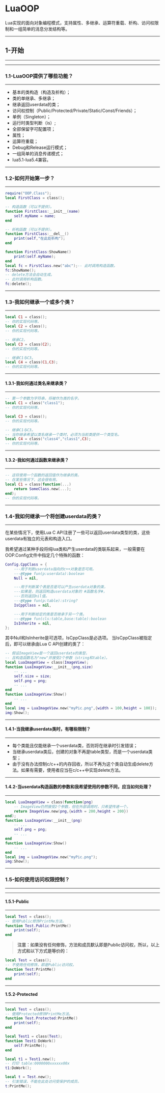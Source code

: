 # LuaOOP
Lua实现的面向对象编程模式，支持属性、多继承、运算符重载、析构、访问权限制和一组简单的消息分发结构等。

---
## 1-开始
---
---
### 1.1-LuaOOP提供了哪些功能？
---
* 基本的类构造（构造及析构）；
* 类的单继承、多继承；
* 继承返回userdata的类；
* 访问权控制（Public/Protected/Private/Static/Const/Friends）；
* 单例（Singleton）；
* 运行时类型判断（is）;
* 全部保留字可配置项；
* 属性；
* 运算符重载；
* Debug和Release运行模式；
* 一组简单的消息传递模式；
* lua5.1-lua5.4兼容。
---
### 1.2-如何开始第一步？
---
```lua
require("OOP.Class");
local FirstClass = class();

-- 构造函数（可以不提供）。
function FirstClass:__init__(name)
    self.myName = name;
end

-- 析构函数（可以不提供）。
function FirstClass:__del__()
    print(self,"在此处析构");
end

function FirstClass:ShowName()
    print(self.myName);
end
local fc = FirstClass.new("abc");-- 此时调用构造函数。
fc:ShowName();
-- delete方法会自动生成。
-- 此时调用析构函数。
fc:delete();
```
---
### 1.3-我如何继承一个或多个类？
---
```lua
local C1 = class();
-- 你的实现代码等。
local C2 = class();
-- 你的实现代码等。

-- 继承C2。
local C3 = class(C2);
-- 你的实现代码等。

-- 继承C1与C3。
local C4 = class(C1,C3);
-- 你的实现代码等。
```
---
#### 1.3.1-我如何通过类名来继承类？
---
```lua
-- 第一个参数为字符串，将被作为类的名字。
local C1 = class("class1");
-- 你的实现代码等。

local C3 = class();
-- 你的实现代码等。

-- 继承C1与C3。
-- 当你继承希望以类名继承一个类时，必须为当前类提供一个类型名。
local C4 = class("class4","class1",C3);
-- 你的实现代码等。
```
---
#### 1.3.2-我如何通过函数来继承类？
---
```lua
-- 这将使用一个函数的返回值作为继承的类。
-- 在某些情况下，这会很有用。
local C1 = class(function(...)
    return SomeClass.new(...);
end);
-- 你的实现代码等。
```
---
### 1.4-我如何继承一个将创建userdata的类？
---
在某些情况下，使用Lua C API注册了一些可以返回userdata类型的类，这些userdata有独立的元表和构造入口。

我希望通过某种手段将纯lua类和产生userdata的类联系起来，一般需要在OOP.Config文件中指定几个特殊的函数：
```lua
Config.CppClass = {
    ---用于判断userdata指向的c++对象是否可用。
    ---@type fun(p:userdata):boolean
    Null = nil,

    ---用于判断某个表是否是可以产生userdata对象的类，
    ---如果是，则返回构造userdata对象的 #函数名字#，
    ---否则返回nil值。
    ---@type fun(p:table):string?
    IsCppClass = nil,

    ---用于判断给定的类是否继承于另一个类。
    ---@type fun(cls:table,base:table):boolean
    IsInherite = nil,
};
```
其中Null和IsInherite是可选项，IsCppClass是必选项。
当IsCppClass被指定后，即可以继承由Lua C API创建的类了：
```lua
-- 假设ImageView是一个返回userdata的类型，
-- 且构造函数名为"new"并接受2个参数（string和table）。
local LuaImageView = class(ImageView);
function LuaImageView:__init__(png,size)
    -- ...
    self.size = size;
    self.png = png;
    -- ...
end
function LuaImageView:Show()
    -- ...
end
local img = LuaImageView.new("myPic.png",{width = 100,height = 100});
img:Show();
```
---
#### 1.4.1-当我继承userdata类时，有哪些限制？
---
* 每个类能且仅能继承一个userdata类，否则将在继承时引发错误；
* 当继承userdata类后，创建的对象不再是table类型，而是一个userdata类型；
* 由于没有办法控制c/c++的内存回收，所以不再为这个类自动生成delete方法。如果有需要，使用者应当在c/c++中实现delete方法。

---
#### 1.4.2-当userdata构造函数的参数和我希望使用的参数不同，应当如何处理？
---
```lua
local LuaImageView = class(function(png)
    -- ImageView仍然接受2个参数，但在外部调用时，只希望传递一个。
    return ImageView.new(png,{width = 200,height = 200})
end);
function LuaImageView:__init__(png)
    -- ...
    self.png = png;
    -- ...
end
function LuaImageView:Show()
    -- ...
end
local img = LuaImageView.new("myPic.png");
img:Show();
```
---
### 1.5-如何使用访问权限控制？
---
---
#### 1.5.1-Public
---
```lua
local Test = class();
-- 使用Public修饰PrintMe方法。
function Test.Public:PrintMe()
    print(self);
end
```
>**注意：如果没有任何修饰，方法和成员默认即是Public访问权，所以，以上方式和以下方式是等价的：**
```lua
local Test = class();
-- 不使用任何修饰，即是Public访问权。
function Test:PrintMe()
    print(self);
end
```
---
#### 1.5.2-Protected
---
```lua
local Test = class();
-- 使用Protected修饰PrintMe方法。
function Test.Protected:PrintMe()
    print(self);
end

local Test1 = class(Test);
function Test1:DoWork()
    self:PrintMe();
end

local t1 = Test1.new();
-- 打印 table:0000000xxxxxx00x
t1:DoWork();

local t = Test.new();
-- 引发错误，不能在此处访问受保护的成员。
t:PrintMe();
```